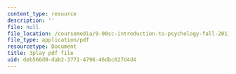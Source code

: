 ```yaml
---
content_type: resource
description: ''
file: null
file_location: /coursemedia/9-00sc-introduction-to-psychology-fall-2011/deb566d0dab23771479646dbc027d4d4_qZdm4mpQA_8.pdf
file_type: application/pdf
resourcetype: Document
title: 3play pdf file
uid: deb566d0-dab2-3771-4796-46dbc027d4d4
---
```

